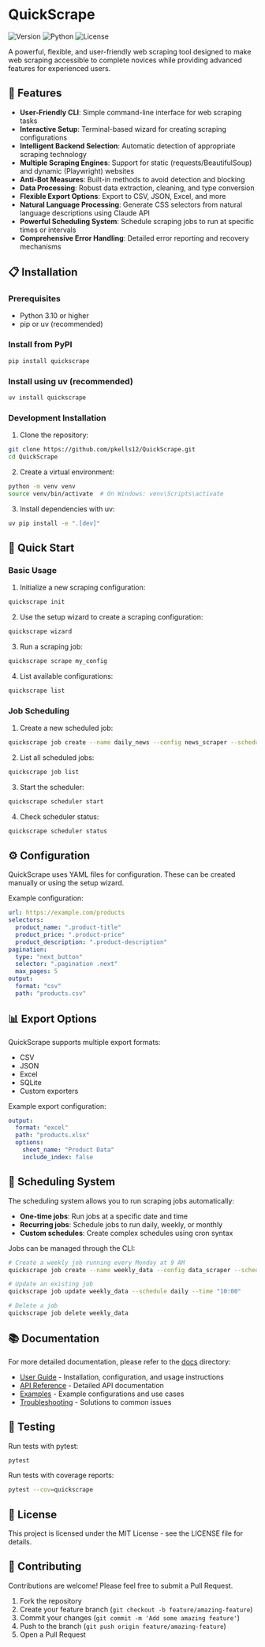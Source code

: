 # QuickScrape

![Version](https://img.shields.io/badge/version-0.1.0-blue.svg)
![Python](https://img.shields.io/badge/python-3.10%2B-blue.svg)
![License](https://img.shields.io/badge/license-MIT-green.svg)

A powerful, flexible, and user-friendly web scraping tool designed to make web scraping accessible to complete novices while providing advanced features for experienced users.

## 🚀 Features

- **User-Friendly CLI**: Simple command-line interface for web scraping tasks
- **Interactive Setup**: Terminal-based wizard for creating scraping configurations
- **Intelligent Backend Selection**: Automatic detection of appropriate scraping technology
- **Multiple Scraping Engines**: Support for static (requests/BeautifulSoup) and dynamic (Playwright) websites
- **Anti-Bot Measures**: Built-in methods to avoid detection and blocking
- **Data Processing**: Robust data extraction, cleaning, and type conversion
- **Flexible Export Options**: Export to CSV, JSON, Excel, and more
- **Natural Language Processing**: Generate CSS selectors from natural language descriptions using Claude API
- **Powerful Scheduling System**: Schedule scraping jobs to run at specific times or intervals
- **Comprehensive Error Handling**: Detailed error reporting and recovery mechanisms

## 📋 Installation

### Prerequisites

- Python 3.10 or higher
- pip or uv (recommended)

### Install from PyPI

```bash
pip install quickscrape
```

### Install using uv (recommended)

```bash
uv install quickscrape
```

### Development Installation

1. Clone the repository:
```bash
git clone https://github.com/pkells12/QuickScrape.git
cd QuickScrape
```

2. Create a virtual environment:
```bash
python -m venv venv
source venv/bin/activate  # On Windows: venv\Scripts\activate
```

3. Install dependencies with uv:
```bash
uv pip install -e ".[dev]"
```

## 🚀 Quick Start

### Basic Usage

1. Initialize a new scraping configuration:
```bash
quickscrape init
```

2. Use the setup wizard to create a scraping configuration:
```bash
quickscrape wizard
```

3. Run a scraping job:
```bash
quickscrape scrape my_config
```

4. List available configurations:
```bash
quickscrape list
```

### Job Scheduling

1. Create a new scheduled job:
```bash
quickscrape job create --name daily_news --config news_scraper --schedule daily --time "08:00"
```

2. List all scheduled jobs:
```bash
quickscrape job list
```

3. Start the scheduler:
```bash
quickscrape scheduler start
```

4. Check scheduler status:
```bash
quickscrape scheduler status
```

## ⚙️ Configuration

QuickScrape uses YAML files for configuration. These can be created manually or using the setup wizard.

Example configuration:
```yaml
url: https://example.com/products
selectors:
  product_name: ".product-title"
  product_price: ".product-price"
  product_description: ".product-description"
pagination:
  type: "next_button"
  selector: ".pagination .next"
  max_pages: 5
output:
  format: "csv"
  path: "products.csv"
```

## 📊 Export Options

QuickScrape supports multiple export formats:

- CSV
- JSON
- Excel
- SQLite
- Custom exporters

Example export configuration:
```yaml
output:
  format: "excel"
  path: "products.xlsx"
  options:
    sheet_name: "Product Data"
    include_index: false
```

## 🔄 Scheduling System

The scheduling system allows you to run scraping jobs automatically:

- **One-time jobs**: Run jobs at a specific date and time
- **Recurring jobs**: Schedule jobs to run daily, weekly, or monthly
- **Custom schedules**: Create complex schedules using cron syntax

Jobs can be managed through the CLI:
```bash
# Create a weekly job running every Monday at 9 AM
quickscrape job create --name weekly_data --config data_scraper --schedule weekly --day monday --time "09:00"

# Update an existing job
quickscrape job update weekly_data --schedule daily --time "10:00"

# Delete a job
quickscrape job delete weekly_data
```

## 📚 Documentation

For more detailed documentation, please refer to the [docs](docs/) directory:

- [User Guide](docs/user-guide/) - Installation, configuration, and usage instructions
- [API Reference](docs/api-reference/) - Detailed API documentation
- [Examples](docs/examples/) - Example configurations and use cases
- [Troubleshooting](docs/troubleshooting/) - Solutions to common issues

## 🧪 Testing

Run tests with pytest:

```bash
pytest
```

Run tests with coverage reports:

```bash
pytest --cov=quickscrape
```

## 📜 License

This project is licensed under the MIT License - see the LICENSE file for details.

## 🤝 Contributing

Contributions are welcome! Please feel free to submit a Pull Request.

1. Fork the repository
2. Create your feature branch (`git checkout -b feature/amazing-feature`)
3. Commit your changes (`git commit -m 'Add some amazing feature'`)
4. Push to the branch (`git push origin feature/amazing-feature`)
5. Open a Pull Request 
